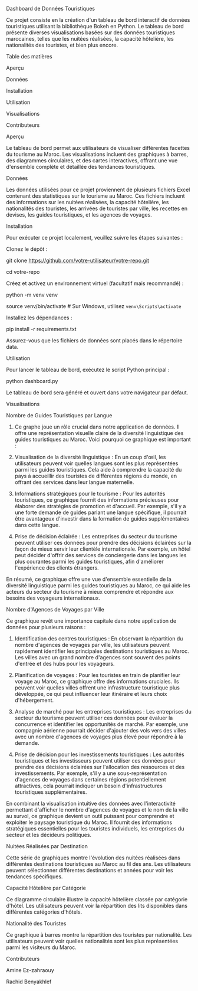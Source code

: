 Dashboard de Données Touristiques

Ce projet consiste en la création d'un tableau de bord interactif de données touristiques utilisant la bibliothèque Bokeh en Python. Le tableau de bord présente diverses visualisations basées sur des données touristiques marocaines, telles que les nuitées réalisées, la capacité hôtelière, les nationalités des touristes, et bien plus encore.

Table des matières

Aperçu

Données

Installation

Utilisation

Visualisations

Contributeurs

Aperçu

Le tableau de bord permet aux utilisateurs de visualiser différentes facettes du tourisme au Maroc. Les visualisations incluent des graphiques à barres, des diagrammes circulaires, et des cartes interactives, offrant une vue d'ensemble complète et détaillée des tendances touristiques.

Données

Les données utilisées pour ce projet proviennent de plusieurs fichiers Excel contenant des statistiques sur le tourisme au Maroc. Ces fichiers incluent des informations sur les nuitées réalisées, la capacité hôtelière, les nationalités des touristes, les arrivées de touristes par ville, les recettes en devises, les guides touristiques, et les agences de voyages.

Installation

Pour exécuter ce projet localement, veuillez suivre les étapes suivantes :

Clonez le dépôt :

git clone https://github.com/votre-utilisateur/votre-repo.git

cd votre-repo

Créez et activez un environnement virtuel (facultatif mais recommandé) :

python -m venv venv

source venv/bin/activate  # Sur Windows, utilisez `venv\Scripts\activate`


Installez les dépendances :

pip install -r requirements.txt

Assurez-vous que les fichiers de données sont placés dans le répertoire data.

Utilisation

Pour lancer le tableau de bord, exécutez le script Python principal :

python dashboard.py

Le tableau de bord sera généré et ouvert dans votre navigateur par défaut.


Visualisations


Nombre de Guides Touristiques par Langue

1. Ce graphe joue un rôle crucial dans notre application de données. Il offre une représentation visuelle claire de la diversité linguistique des guides touristiques au Maroc. Voici pourquoi ce graphique est important :

2. Visualisation de la diversité linguistique : En un coup d'œil, les utilisateurs peuvent voir quelles langues sont les plus représentées parmi les guides touristiques. Cela aide à comprendre la capacité du pays à accueillir des touristes de différentes régions du monde, en offrant des services dans leur langue maternelle.

3. Informations stratégiques pour le tourisme : Pour les autorités touristiques, ce graphique fournit des informations précieuses pour élaborer des stratégies de promotion et d'accueil. Par exemple, s'il y a une forte demande de guides parlant une langue spécifique, il pourrait être avantageux d'investir dans la formation de guides supplémentaires dans cette langue.

4. Prise de décision éclairée : Les entreprises du secteur du tourisme peuvent utiliser ces données pour prendre des décisions éclairées sur la façon de mieux servir leur clientèle internationale. Par exemple, un hôtel peut décider d'offrir des services de conciergerie dans les langues les plus courantes parmi les guides touristiques, afin d'améliorer l'expérience des clients étrangers.

En résumé, ce graphique offre une vue d'ensemble essentielle de la diversité linguistique parmi les guides touristiques au Maroc, ce qui aide les acteurs du secteur du tourisme à mieux comprendre et répondre aux besoins des voyageurs internationaux.


Nombre d'Agences de Voyages par Ville

Ce graphique revêt une importance capitale dans notre application de données pour plusieurs raisons :

1. Identification des centres touristiques : En observant la répartition du nombre d'agences de voyages par ville, les utilisateurs peuvent rapidement identifier les principales destinations touristiques au Maroc. Les villes avec un grand nombre d'agences sont souvent des points d'entrée et des hubs pour les voyageurs.

2. Planification de voyages : Pour les touristes en train de planifier leur voyage au Maroc, ce graphique offre des informations cruciales. Ils peuvent voir quelles villes offrent une infrastructure touristique plus développée, ce qui peut influencer leur itinéraire et leurs choix d'hébergement.

3. Analyse de marché pour les entreprises touristiques : Les entreprises du secteur du tourisme peuvent utiliser ces données pour évaluer la concurrence et identifier les opportunités de marché. Par exemple, une compagnie aérienne pourrait décider d'ajouter des vols vers des villes avec un nombre d'agences de voyages plus élevé pour répondre à la demande.

4. Prise de décision pour les investissements touristiques : Les autorités touristiques et les investisseurs peuvent utiliser ces données pour prendre des décisions éclairées sur l'allocation des ressources et des investissements. Par exemple, s'il y a une sous-représentation d'agences de voyages dans certaines régions potentiellement attractives, cela pourrait indiquer un besoin d'infrastructures touristiques supplémentaires.

En combinant la visualisation intuitive des données avec l'interactivité permettant d'afficher le nombre d'agences de voyages et le nom de la ville au survol, ce graphique devient un outil puissant pour comprendre et exploiter le paysage touristique du Maroc. Il fournit des informations stratégiques essentielles pour les touristes individuels, les entreprises du secteur et les décideurs politiques.

Nuitées Réalisées par Destination

Cette série de graphiques montre l'évolution des nuitées réalisées dans différentes destinations touristiques au Maroc au fil des ans. Les utilisateurs peuvent sélectionner différentes destinations et années pour voir les tendances spécifiques.

Capacité Hôtelière par Catégorie

Ce diagramme circulaire illustre la capacité hôtelière classée par catégorie d'hôtel. Les utilisateurs peuvent voir la répartition des lits disponibles dans différentes catégories d'hôtels.

Nationalité des Touristes

Ce graphique à barres montre la répartition des touristes par nationalité. Les utilisateurs peuvent voir quelles nationalités sont les plus représentées parmi les visiteurs du Maroc.

Contributeurs

Amine Ez-zahraouy  

Rachid Benyakhlef
